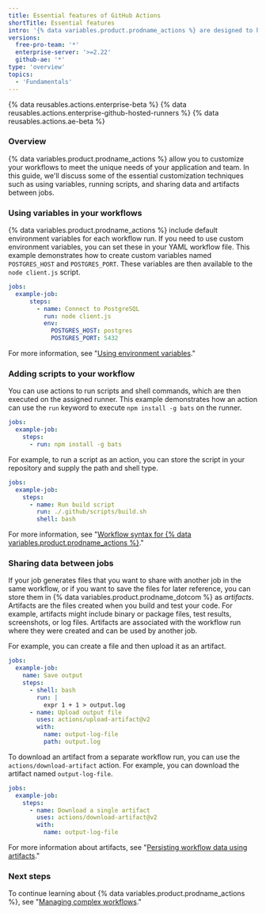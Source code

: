 ```yaml
---
title: Essential features of GitHub Actions
shortTitle: Essential features
intro: '{% data variables.product.prodname_actions %} are designed to help you build robust and dynamic automations. This guide will show you how to craft {% data variables.product.prodname_actions %} workflows that include environment variables, customized scripts, and more.'
versions:
  free-pro-team: '*'
  enterprise-server: '>=2.22'
  github-ae: '*'
type: 'overview'
topics:
  - 'Fundamentals'
---
```


{% data reusables.actions.enterprise-beta %}
{% data reusables.actions.enterprise-github-hosted-runners %}
{% data reusables.actions.ae-beta %}

### Overview

{% data variables.product.prodname_actions %} allow you to customize your workflows to meet the unique needs of your application and team. In this guide, we'll discuss some of the essential customization techniques such as using variables, running scripts, and sharing data and artifacts between jobs.

###  Using variables in your workflows

{% data variables.product.prodname_actions %} include default environment variables for each workflow run. If you need to use custom environment variables, you can set these in your YAML workflow file. This example demonstrates how to create custom variables named `POSTGRES_HOST` and `POSTGRES_PORT`. These variables are then available to the `node client.js` script.

```yaml
jobs:
  example-job:
      steps:
        - name: Connect to PostgreSQL
          run: node client.js
          env:
            POSTGRES_HOST: postgres
            POSTGRES_PORT: 5432
```

For more information, see "[Using environment variables](/actions/configuring-and-managing-workflows/using-environment-variables)."

### Adding scripts to your workflow

You can use actions to run scripts and shell commands, which are then executed on the assigned runner. This example demonstrates how an action can use the `run` keyword to execute `npm install -g bats` on the runner.

```yaml
jobs:
  example-job:
    steps:
      - run: npm install -g bats
```

For example, to run a script as an action, you can store the script in your repository and supply the path and shell type.

```yaml
jobs:
  example-job:
    steps:
      - name: Run build script
        run: ./.github/scripts/build.sh
        shell: bash
```

For more information, see "[Workflow syntax for {% data variables.product.prodname_actions %}](/actions/reference/workflow-syntax-for-github-actions#jobsjob_idstepsrun)."

### Sharing data between jobs

If your job generates files that you want to share with another job in the same workflow, or if you want to save the files for later reference, you can store them in {% data variables.product.prodname_dotcom %} as _artifacts_. Artifacts are the files created when you build and test your code. For example, artifacts might include binary or package files, test results, screenshots, or log files. Artifacts are associated with the workflow run where they were created and can be used by another job.

For example, you can create a file and then upload it as an artifact.

```yaml
jobs:
  example-job:
    name: Save output
    steps:
      - shell: bash
        run: |
          expr 1 + 1 > output.log
      - name: Upload output file
        uses: actions/upload-artifact@v2
        with:
          name: output-log-file
          path: output.log
```

To download an artifact from a separate workflow run, you can use the `actions/download-artifact` action. For example, you can download the artifact named `output-log-file`.

```yaml
jobs:
  example-job:
    steps:
      - name: Download a single artifact
        uses: actions/download-artifact@v2
        with:
          name: output-log-file
```

For more information about artifacts, see "[Persisting workflow data using artifacts](/actions/configuring-and-managing-workflows/persisting-workflow-data-using-artifacts)."

### Next steps

To continue learning about {% data variables.product.prodname_actions %}, see "[Managing complex workflows](/actions/learn-github-actions/managing-complex-workflows)."
